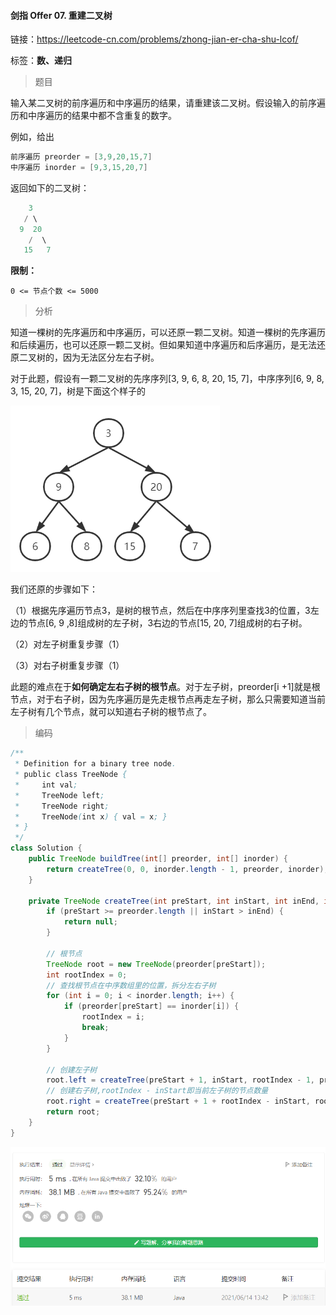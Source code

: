 #### 剑指 Offer 07. 重建二叉树

链接：https://leetcode-cn.com/problems/zhong-jian-er-cha-shu-lcof/

标签：**数、递归**

> 题目

输入某二叉树的前序遍历和中序遍历的结果，请重建该二叉树。假设输入的前序遍历和中序遍历的结果中都不含重复的数字。

例如，给出

```java
前序遍历 preorder = [3,9,20,15,7]
中序遍历 inorder = [9,3,15,20,7]
```

返回如下的二叉树：

```java
    3
   / \
  9  20
    /  \
   15   7
```

**限制：**

```
0 <= 节点个数 <= 5000
```

> 分析

知道一棵树的先序遍历和中序遍历，可以还原一颗二叉树。知道一棵树的先序遍历和后续遍历，也可以还原一颗二叉树。但如果知道中序遍历和后序遍历，是无法还原二叉树的，因为无法区分左右子树。

对于此题，假设有一颗二叉树的先序序列[3, 9, 6, 8, 20, 15, 7]，中序序列[6, 9, 8, 3, 15, 20, 7]，树是下面这个样子的

![image-20210614112020150](剑指Offer07.重建二叉树.assets/image-20210614112020150.png)

我们还原的步骤如下：

（1）根据先序遍历节点3，是树的根节点，然后在中序序列里查找3的位置，3左边的节点[6, 9 ,8]组成树的左子树，3右边的节点[15, 20, 7]组成树的右子树。

（2）对左子树重复步骤（1）

（3）对右子树重复步骤（1）

此题的难点在于**如何确定左右子树的根节点**。对于左子树，preorder[i +1]就是根节点，对于右子树，因为先序遍历是先走根节点再走左子树，那么只需要知道当前左子树有几个节点，就可以知道右子树的根节点了。

> 编码

```java
/**
 * Definition for a binary tree node.
 * public class TreeNode {
 *     int val;
 *     TreeNode left;
 *     TreeNode right;
 *     TreeNode(int x) { val = x; }
 * }
 */
class Solution {
    public TreeNode buildTree(int[] preorder, int[] inorder) {
        return createTree(0, 0, inorder.length - 1, preorder, inorder);
    }

    private TreeNode createTree(int preStart, int inStart, int inEnd, int[] preorder, int[] inorder) {
        if (preStart >= preorder.length || inStart > inEnd) {
            return null;
        }

        // 根节点
        TreeNode root = new TreeNode(preorder[preStart]);
        int rootIndex = 0;
        // 查找根节点在中序数组里的位置，拆分左右子树
        for (int i = 0; i < inorder.length; i++) {
            if (preorder[preStart] == inorder[i]) {
                rootIndex = i;
                break;
            }
        }

        // 创建左子树
        root.left = createTree(preStart + 1, inStart, rootIndex - 1, preorder, inorder);
        // 创建右子树,rootIndex - inStart即当前左子树的节点数量
        root.right = createTree(preStart + 1 + rootIndex - inStart, rootIndex + 1, inEnd, preorder, inorder);
        return root;
    }
}
```

![image-20210614135604506](剑指Offer07.重建二叉树.assets/image-20210614135604506.png)
